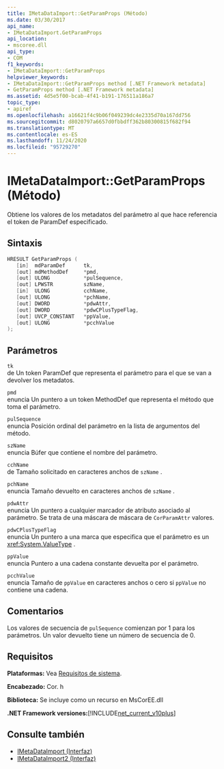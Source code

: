 ```yaml
---
title: IMetaDataImport::GetParamProps (Método)
ms.date: 03/30/2017
api_name:
- IMetaDataImport.GetParamProps
api_location:
- mscoree.dll
api_type:
- COM
f1_keywords:
- IMetaDataImport::GetParamProps
helpviewer_keywords:
- IMetaDataImport::GetParamProps method [.NET Framework metadata]
- GetParamProps method [.NET Framework metadata]
ms.assetid: 4d5e5f00-bcab-4f41-b191-176511a186a7
topic_type:
- apiref
ms.openlocfilehash: a16621f4c9b06f049239dc4e2335d70a167dd756
ms.sourcegitcommit: d8020797a6657d0fbbdff362b80300815f682f94
ms.translationtype: MT
ms.contentlocale: es-ES
ms.lasthandoff: 11/24/2020
ms.locfileid: "95729270"
---
```

# <a name="imetadataimportgetparamprops-method"></a>IMetaDataImport::GetParamProps (Método)

Obtiene los valores de los metadatos del parámetro al que hace referencia el token de ParamDef especificado.  
  
## <a name="syntax"></a>Sintaxis  
  
```cpp  
HRESULT GetParamProps (  
   [in]  mdParamDef      tk,  
   [out] mdMethodDef     *pmd,  
   [out] ULONG           *pulSequence,  
   [out] LPWSTR          szName,  
   [in]  ULONG           cchName,  
   [out] ULONG           *pchName,  
   [out] DWORD           *pdwAttr,  
   [out] DWORD           *pdwCPlusTypeFlag,  
   [out] UVCP_CONSTANT   *ppValue,  
   [out] ULONG           *pcchValue  
);  
```  
  
## <a name="parameters"></a>Parámetros  

 `tk`  
 de Un token ParamDef que representa el parámetro para el que se van a devolver los metadatos.  
  
 `pmd`  
 enuncia Un puntero a un token MethodDef que representa el método que toma el parámetro.  
  
 `pulSequence`  
 enuncia Posición ordinal del parámetro en la lista de argumentos del método.  
  
 `szName`  
 enuncia Búfer que contiene el nombre del parámetro.  
  
 `cchName`  
 de Tamaño solicitado en caracteres anchos de `szName` .  
  
 `pchName`  
 enuncia Tamaño devuelto en caracteres anchos de `szName` .  
  
 `pdwAttr`  
 enuncia Un puntero a cualquier marcador de atributo asociado al parámetro. Se trata de una máscara de máscara de `CorParamAttr` valores.  
  
 `pdwCPlusTypeFlag`  
 enuncia Un puntero a una marca que especifica que el parámetro es un <xref:System.ValueType> .  
  
 `ppValue`  
 enuncia Puntero a una cadena constante devuelta por el parámetro.  
  
 `pcchValue`  
 enuncia Tamaño de `ppValue` en caracteres anchos o cero si `ppValue` no contiene una cadena.  
  
## <a name="remarks"></a>Comentarios

Los valores de secuencia de `pulSequence` comienzan por 1 para los parámetros. Un valor devuelto tiene un número de secuencia de 0.

## <a name="requirements"></a>Requisitos  

 **Plataformas:** Vea [Requisitos de sistema](../../get-started/system-requirements.md).  
  
 **Encabezado:** Cor. h  
  
 **Biblioteca:** Se incluye como un recurso en MsCorEE.dll  
  
 **.NET Framework versiones:**[!INCLUDE[net_current_v10plus](../../../../includes/net-current-v10plus-md.md)]  
  
## <a name="see-also"></a>Consulte también

- [IMetaDataImport (Interfaz)](imetadataimport-interface.md)
- [IMetaDataImport2 (Interfaz)](imetadataimport2-interface.md)
